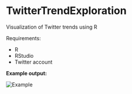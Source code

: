 # TwitterTrendExploration

Visualization of Twitter trends using R

Requirements:
- R
- RStudio
- Twitter account

**Example output:**

![Example](https://user-images.githubusercontent.com/97517237/152467820-0141190a-e080-4e91-809f-6b82dc3818b5.png)
